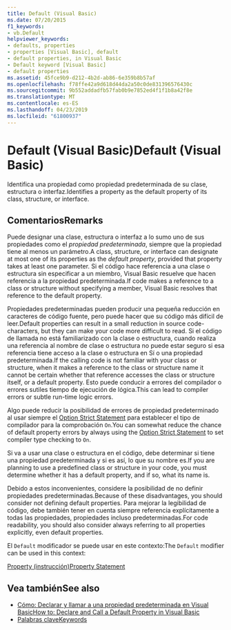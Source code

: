 ```yaml
---
title: Default (Visual Basic)
ms.date: 07/20/2015
f1_keywords:
- vb.Default
helpviewer_keywords:
- defaults, properties
- properties [Visual Basic], default
- default properties, in Visual Basic
- Default keyword [Visual Basic]
- default properties
ms.assetid: 45fce9b9-d212-4b2d-ab86-6e359b8b57af
ms.openlocfilehash: f78ffe42a9d618d44da2a50c0de831396576430c
ms.sourcegitcommit: 9b552addadfb57fab0b9e7852ed4f1f1b8a42f8e
ms.translationtype: MT
ms.contentlocale: es-ES
ms.lasthandoff: 04/23/2019
ms.locfileid: "61800937"
---
```

# <a name="default-visual-basic"></a><span data-ttu-id="724f0-102">Default (Visual Basic)</span><span class="sxs-lookup"><span data-stu-id="724f0-102">Default (Visual Basic)</span></span>
<span data-ttu-id="724f0-103">Identifica una propiedad como propiedad predeterminada de su clase, estructura o interfaz.</span><span class="sxs-lookup"><span data-stu-id="724f0-103">Identifies a property as the default property of its class, structure, or interface.</span></span>  
  
## <a name="remarks"></a><span data-ttu-id="724f0-104">Comentarios</span><span class="sxs-lookup"><span data-stu-id="724f0-104">Remarks</span></span>  
 <span data-ttu-id="724f0-105">Puede designar una clase, estructura o interfaz a lo sumo uno de sus propiedades como el *propiedad predeterminada*, siempre que la propiedad tiene al menos un parámetro.</span><span class="sxs-lookup"><span data-stu-id="724f0-105">A class, structure, or interface can designate at most one of its properties as the *default property*, provided that property takes at least one parameter.</span></span> <span data-ttu-id="724f0-106">Si el código hace referencia a una clase o estructura sin especificar a un miembro, Visual Basic resuelve que hacen referencia a la propiedad predeterminada.</span><span class="sxs-lookup"><span data-stu-id="724f0-106">If code makes a reference to a class or structure without specifying a member, Visual Basic resolves that reference to the default property.</span></span>  
  
 <span data-ttu-id="724f0-107">Propiedades predeterminadas pueden producir una pequeña reducción en caracteres de código fuente, pero puede hacer que su código más difícil de leer.</span><span class="sxs-lookup"><span data-stu-id="724f0-107">Default properties can result in a small reduction in source code-characters, but they can make your code more difficult to read.</span></span> <span data-ttu-id="724f0-108">Si el código de llamada no está familiarizado con la clase o estructura, cuando realiza una referencia al nombre de clase o estructura no puede estar seguro si esa referencia tiene acceso a la clase o estructura en Sí o una propiedad predeterminada.</span><span class="sxs-lookup"><span data-stu-id="724f0-108">If the calling code is not familiar with your class or structure, when it makes a reference to the class or structure name it cannot be certain whether that reference accesses the class or structure itself, or a default property.</span></span> <span data-ttu-id="724f0-109">Esto puede conducir a errores del compilador o errores sutiles tiempo de ejecución de lógica.</span><span class="sxs-lookup"><span data-stu-id="724f0-109">This can lead to compiler errors or subtle run-time logic errors.</span></span>  
  
 <span data-ttu-id="724f0-110">Algo puede reducir la posibilidad de errores de propiedad predeterminado al usar siempre el [Option Strict Statement](../../../visual-basic/language-reference/statements/option-strict-statement.md) para establecer el tipo de compilador para la comprobación `On`.</span><span class="sxs-lookup"><span data-stu-id="724f0-110">You can somewhat reduce the chance of default property errors by always using the [Option Strict Statement](../../../visual-basic/language-reference/statements/option-strict-statement.md) to set compiler type checking to `On`.</span></span>  
  
 <span data-ttu-id="724f0-111">Si va a usar una clase o estructura en el código, debe determinar si tiene una propiedad predeterminada y si es así, lo que su nombre es.</span><span class="sxs-lookup"><span data-stu-id="724f0-111">If you are planning to use a predefined class or structure in your code, you must determine whether it has a default property, and if so, what its name is.</span></span>  
  
 <span data-ttu-id="724f0-112">Debido a estos inconvenientes, considere la posibilidad de no definir propiedades predeterminadas.</span><span class="sxs-lookup"><span data-stu-id="724f0-112">Because of these disadvantages, you should consider not defining default properties.</span></span> <span data-ttu-id="724f0-113">Para mejorar la legibilidad de código, debe también tener en cuenta siempre referencia explícitamente a todas las propiedades, propiedades incluso predeterminadas.</span><span class="sxs-lookup"><span data-stu-id="724f0-113">For code readability, you should also consider always referring to all properties explicitly, even default properties.</span></span>  
  
 <span data-ttu-id="724f0-114">El `Default` modificador se puede usar en este contexto:</span><span class="sxs-lookup"><span data-stu-id="724f0-114">The `Default` modifier can be used in this context:</span></span>  
  
 [<span data-ttu-id="724f0-115">Property (instrucción)</span><span class="sxs-lookup"><span data-stu-id="724f0-115">Property Statement</span></span>](../../../visual-basic/language-reference/statements/property-statement.md)  
  
## <a name="see-also"></a><span data-ttu-id="724f0-116">Vea también</span><span class="sxs-lookup"><span data-stu-id="724f0-116">See also</span></span>

- [<span data-ttu-id="724f0-117">Cómo: Declarar y llamar a una propiedad predeterminada en Visual Basic</span><span class="sxs-lookup"><span data-stu-id="724f0-117">How to: Declare and Call a Default Property in Visual Basic</span></span>](../../../visual-basic/programming-guide/language-features/procedures/how-to-declare-and-call-a-default-property.md)
- [<span data-ttu-id="724f0-118">Palabras clave</span><span class="sxs-lookup"><span data-stu-id="724f0-118">Keywords</span></span>](../../../visual-basic/language-reference/keywords/index.md)
